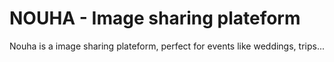 # NOUHA - Image sharing plateform

Nouha is a image sharing plateform, perfect for events like weddings, trips...
